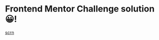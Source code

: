<h1>Frontend Mentor Challenge solution 😀!</h1>

[scrn](https://github.com/user-attachments/assets/446ec587-98b0-4ec0-8ab1-530fe6a291da)
